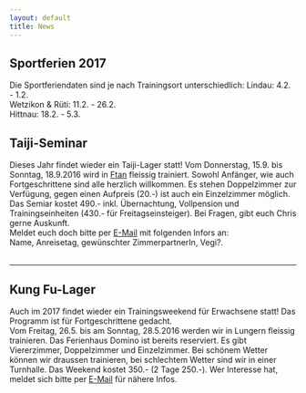 ```yaml
---
layout: default
title: News
---
```

## Sportferien 2017

Die Sportferiendaten sind je nach Trainingsort unterschiedlich:
Lindau: 4.2. - 1.2.<br>
Wetzikon & Rüti: 11.2. - 26.2.<br>
Hittnau: 18.2. - 5.3.<br>

## Taiji-Seminar

Dieses Jahr findet wieder ein Taiji-Lager statt! Vom Donnerstag, 15.9. bis Sonntag, 18.9.2016 wird in [Ftan](http://www.bellavista-ftan.ch/de/index) fleissig trainiert. Sowohl Anfänger, wie auch Fortgeschrittene sind alle herzlich willkommen. Es stehen Doppelzimmer zur Verfügung, gegen einen Aufpreis (20.-) ist auch ein Einzelzimmer möglich. Das Semiar kostet 490.- inkl. Übernachtung, Vollpension und Trainingseinheiten (430.- für Freitagseinsteiger). Bei Fragen, gibt euch Chris gerne Auskunft. <br>
Meldet euch doch bitte per <a href="mailto:kelmel5@yahoo.de">E-Mail</a> mit folgenden Infors an:<br>
Name, Anreisetag, gewünschter ZimmerpartnerIn, Vegi?.<br>
<br>

- - -

## Kung Fu-Lager

Auch im 2017 findet wieder ein Trainingsweekend für Erwachsene statt! Das Programm ist für Fortgeschrittene gedacht.<br>
Vom Freitag, 26.5. bis am Sonntag, 28.5.2016 werden wir in Lungern fleissig trainieren. Das Ferienhaus Domino ist bereits reserviert. Es gibt Viererzimmer, Doppelzimmer und Einzelzimmer. Bei schönem Wetter können wir draussen trainieren, bei schlechtem Wetter sind wir in einer Turnhalle. Das Weekend kostet 350.- (2 Tage 250.-). Wer Interesse hat, meldet sich bitte per <a href="mailto:kelmel5@yahoo.de">E-Mail</a> für nähere Infos.<br>
<br>